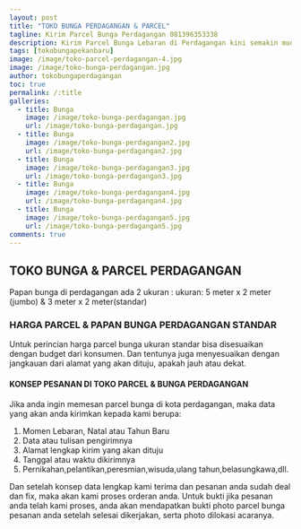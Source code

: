 ```yaml
---
layout: post
title: "TOKO BUNGA PERDAGANGAN & PARCEL"
tagline: Kirim Parcel Bunga Perdagangan 081396353338
description: Kirim Parcel Bunga Lebaran di Perdagangan kini semakin mudah dan simpel karena hadirnya salah satu florist di perdagangan terbaik.
tags: [tokobungapekanbaru]
image: /image/toko-parcel-perdagangan-4.jpg
image: /image/toko-bunga-perdagangan.jpg
author: tokobungaperdagangan
toc: true
permalink: /:title
galleries:
  - title: Bunga
    image: /image/toko-bunga-perdagangan.jpg
    url: /image/toko-bunga-perdagangan.jpg
  - title: Bunga
    image: /image/toko-bunga-perdagangan2.jpg
    url: /image/toko-bunga-perdagangan2.jpg
  - title: Bunga
    image: /image/toko-bunga-perdagangan3.jpg
    url: /image/toko-bunga-perdagangan3.jpg
  - title: Bunga
    image: /image/toko-bunga-perdagangan4.jpg
    url: /image/toko-bunga-perdagangan4.jpg
  - title: Bunga
    image: /image/toko-bunga-perdagangan5.jpg
    url: /image/toko-bunga-perdagangan5.jpg
comments: true
---
```


## TOKO BUNGA & PARCEL PERDAGANGAN
Papan bunga di perdagangan ada 2 ukuran :
ukuran: 5 meter x 2 meter (jumbo) & 3 meter x 2 meter(standar)

### HARGA PARCEL & PAPAN BUNGA PERDAGANGAN STANDAR
Untuk perincian harga parcel bunga ukuran standar bisa disesuaikan dengan budget dari konsumen.
Dan tentunya juga menyesuaikan dengan jangkauan dari alamat yang akan dituju, apakah jauh atau dekat.

#### KONSEP PESANAN DI TOKO PARCEL & BUNGA PERDAGANGAN
Jika anda ingin memesan parcel bunga di kota perdagangan, maka data yang akan anda kirimkan kepada kami berupa:
1. Momen Lebaran, Natal atau Tahun Baru
2. Data atau tulisan pengirimnya
3. Alamat lengkap kirim yang akan dituju
4. Tanggal atau waktu dikirimnya
5. Pernikahan,pelantikan,peresmian,wisuda,ulang tahun,belasungkawa,dll.

Dan setelah konsep data lengkap kami terima dan pesanan anda sudah deal dan fix, maka akan kami proses orderan anda.
Untuk bukti jika pesanan anda telah kami proses, anda akan mendapatkan bukti photo parcel bunga pesanan anda setelah selesai dikerjakan, serta photo dilokasi acaranya.
